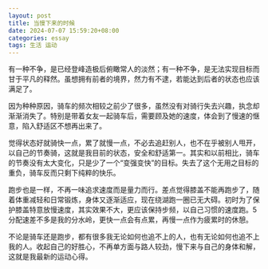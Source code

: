 ```yaml
---
layout: post
title: 当慢下来的时候
date: 2024-07-07 15:59:20+08:00
categories: essay
tags: 生活 运动
---
```


有一种不争，是已经登峰造极后俯瞰常人的淡然；有一种不争，是无法实现目标而甘于平凡的释然。虽想拥有前者的境界，然力有不逮，若能达到后者的状态也应该满足了。

因为种种原因，骑车的频次相较之前少了很多，虽然没有对骑行失去兴趣，执念却渐渐消失了。特别是带着女友一起骑车后，需要顾及她的速度，体会到了慢速的惬意，陷入舒适区不想再出来了。

觉得状态好就骑快一点，累了就慢一点，不必去追赶别人，也不在乎被别人甩开，以自己的节奏骑，这就是我目前的状态，安全和舒适第一。其实和以前相比，骑车的节奏没有太大变化，只是少了一个“变强变快”的目标。失去了这个无用之目标的重负，骑车反而只剩下纯粹的快乐。

跑步也是一样，不再一味追求速度而是量力而行。差点觉得膝盖不能再跑步了，随着体重减轻和日常锻炼，身体又逐渐适应，现在绕湖跑一圈已无大碍。初时为了保护膝盖特意放慢速度，其实效果不大，更应该保持步频，以自己习惯的速度跑。5分配速差不多是我的分水岭，更快一点会有点累，再慢一点作为疲累时的休憩。

不论是骑车还是跑步，都有很多我无论如何也追不上的人，也有无论如何也追不上我的人。收起自己的好胜心，不再单方面与路人较劲，慢下来与自己的身体和解，这就是我最新的运动心得。
